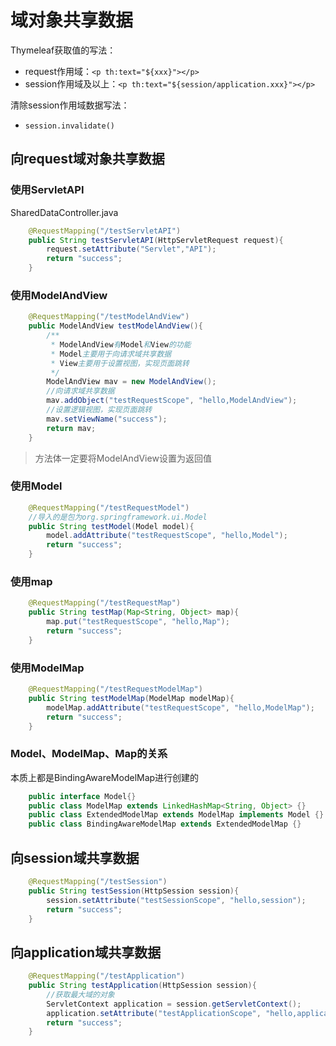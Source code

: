 # 域对象共享数据

Thymeleaf获取值的写法：

- request作用域：`<p th:text="${xxx}"></p>`
- session作用域及以上：`<p th:text="${session/application.xxx}"></p>`

清除session作用域数据写法：

- `session.invalidate()`

## 向request域对象共享数据

### 使用ServletAPI

SharedDataController.java

```java
    @RequestMapping("/testServletAPI")
    public String testServletAPI(HttpServletRequest request){
        request.setAttribute("Servlet","API");
        return "success";
    }
```

### 使用ModelAndView

```java
    @RequestMapping("/testModelAndView")
    public ModelAndView testModelAndView(){
        /**
         * ModelAndView有Model和View的功能
         * Model主要用于向请求域共享数据
         * View主要用于设置视图，实现页面跳转
         */
        ModelAndView mav = new ModelAndView();
        //向请求域共享数据
        mav.addObject("testRequestScope", "hello,ModelAndView");
        //设置逻辑视图，实现页面跳转
        mav.setViewName("success");
        return mav;
    }
```

> 方法体一定要将ModelAndView设置为返回值

### 使用Model

```java
    @RequestMapping("/testRequestModel")
	//导入的是包为org.springframework.ui.Model
    public String testModel(Model model){
        model.addAttribute("testRequestScope", "hello,Model");
        return "success";
    }
```

### 使用map

```java
    @RequestMapping("/testRequestMap")
    public String testMap(Map<String, Object> map){
        map.put("testRequestScope", "hello,Map");
        return "success";
    }
```

### 使用ModelMap

```java
    @RequestMapping("/testRequestModelMap")
    public String testModelMap(ModelMap modelMap){
        modelMap.addAttribute("testRequestScope", "hello,ModelMap");
        return "success";
    }
```

### Model、ModelMap、Map的关系

本质上都是BindingAwareModelMap进行创建的

```java
    public interface Model{}
    public class ModelMap extends LinkedHashMap<String, Object> {}
    public class ExtendedModelMap extends ModelMap implements Model {}
    public class BindingAwareModelMap extends ExtendedModelMap {}
```

## 向session域共享数据

```java
    @RequestMapping("/testSession")
    public String testSession(HttpSession session){
        session.setAttribute("testSessionScope", "hello,session");
        return "success";
    }
```

## 向application域共享数据

```java
    @RequestMapping("/testApplication")
    public String testApplication(HttpSession session){
		//获取最大域的对象
        ServletContext application = session.getServletContext();
        application.setAttribute("testApplicationScope", "hello,application");
        return "success";
    }
```